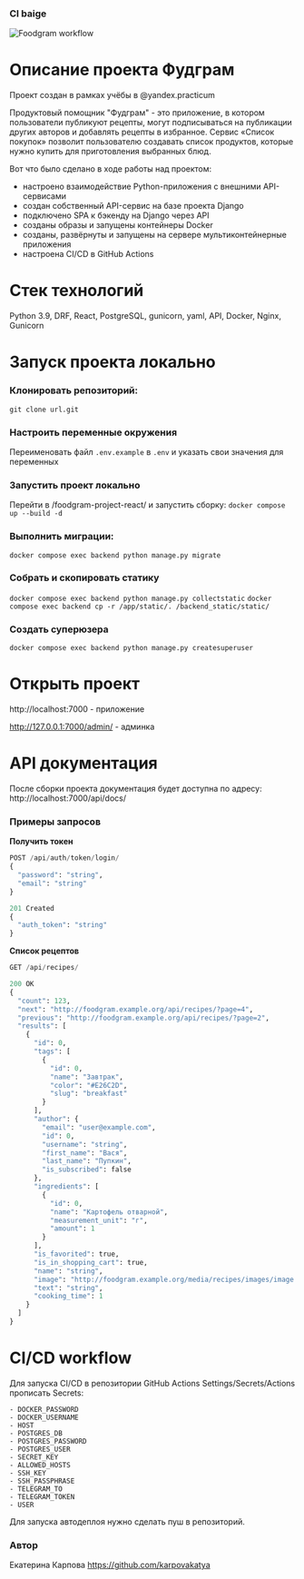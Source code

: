 ### CI baige
![Foodgram workflow](https://github.com/karpovakatya/foodgram-project-react/actions/workflows/main.yml/badge.svg)

#  Описание проекта Фудграм
Проект создан в рамках учёбы в @yandex.practicum

Продуктовый помощник "Фудграм" - это приложение, в котором пользователи публикуют рецепты, могут подписываться на публикации других авторов и добавлять рецепты в избранное. Сервис «Список покупок» позволит пользователю создавать список продуктов, которые нужно купить для приготовления выбранных блюд.

Вот что было сделано в ходе работы над проектом:
- настроено взаимодействие Python-приложения с внешними API-сервисами
- создан собственный API-сервис на базе проекта Django
- подключено SPA к бэкенду на Django через API
- созданы образы и запущены контейнеры Docker
- созданы, развёрнуты и запущены на сервере мультиконтейнерные приложения
- настроена CI/CD в GitHub Actions

# Стек технологий
Python 3.9, DRF, React, PostgreSQL, gunicorn, yaml, API, Docker, Nginx, Gunicorn

# Запуск проекта локально
### Клонировать репозиторий:
`git clone url.git`

### Настроить переменные окружения
Переименовать файл `.env.example` в `.env` и указать свои значения для переменных

### Запустить проект локально
Перейти в /foodgram-project-react/ и запустить сборку:
`docker compose up --build -d`

### Выполнить миграции:
`docker compose exec backend python manage.py migrate`

### Собрать и скопировать статику
`docker compose exec backend python manage.py collectstatic`
`docker compose exec backend cp -r /app/static/. /backend_static/static/`

### Создать суперюзера
`docker compose exec backend python manage.py createsuperuser`

# Открыть проект
http://localhost:7000 - приложение

http://127.0.0.1:7000/admin/ - админка

# API документация
После сборки проекта документация будет доступна по адресу: 
http://localhost:7000/api/docs/

### Примеры запросов
**Получить токен**
```python
POST /api/auth/token/login/
{
  "password": "string",
  "email": "string"
}

201 Created
{
  "auth_token": "string"
}
```
**Список рецептов**
```python
GET /api/recipes/

200 OK
{
  "count": 123,
  "next": "http://foodgram.example.org/api/recipes/?page=4",
  "previous": "http://foodgram.example.org/api/recipes/?page=2",
  "results": [
    {
      "id": 0,
      "tags": [
        {
          "id": 0,
          "name": "Завтрак",
          "color": "#E26C2D",
          "slug": "breakfast"
        }
      ],
      "author": {
        "email": "user@example.com",
        "id": 0,
        "username": "string",
        "first_name": "Вася",
        "last_name": "Пупкин",
        "is_subscribed": false
      },
      "ingredients": [
        {
          "id": 0,
          "name": "Картофель отварной",
          "measurement_unit": "г",
          "amount": 1
        }
      ],
      "is_favorited": true,
      "is_in_shopping_cart": true,
      "name": "string",
      "image": "http://foodgram.example.org/media/recipes/images/image.jpeg",
      "text": "string",
      "cooking_time": 1
    }
  ]
}
```

# CI/CD workflow
Для запуска CI/CD в репозитории GitHub Actions Settings/Secrets/Actions прописать Secrets:
```
- DOCKER_PASSWORD
- DOCKER_USERNAME
- HOST
- POSTGRES_DB
- POSTGRES_PASSWORD
- POSTGRES_USER
- SECRET_KEY
- ALLOWED_HOSTS
- SSH_KEY
- SSH_PASSPHRASE
- TELEGRAM_TO
- TELEGRAM_TOKEN
- USER
```
Для запуска автодеплоя нужно сделать пуш в репозиторий.

### Автор
Екатерина Карпова https://github.com/karpovakatya
